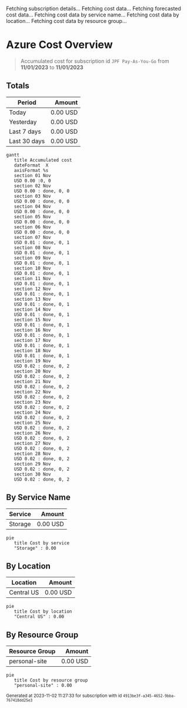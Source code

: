 Fetching subscription details...
Fetching cost data...
Fetching forecasted cost data...
Fetching cost data by service name...
Fetching cost data by location...
Fetching cost data by resource group...
# Azure Cost Overview

> Accumulated cost for subscription id `JPF Pay-As-You-Go` from **11/01/2023** to **11/01/2023**

## Totals

|Period|Amount|
|---|---:|
|Today|0.00 USD|
|Yesterday|0.00 USD|
|Last 7 days|0.00 USD|
|Last 30 days|0.00 USD|

```mermaid
gantt
   title Accumulated cost
   dateFormat  X
   axisFormat %s
   section 01 Nov
   USD 0.00 :0, 0
   section 02 Nov
   USD 0.00 : done, 0, 0
   section 03 Nov
   USD 0.00 : done, 0, 0
   section 04 Nov
   USD 0.00 : done, 0, 0
   section 05 Nov
   USD 0.00 : done, 0, 0
   section 06 Nov
   USD 0.00 : done, 0, 0
   section 07 Nov
   USD 0.01 : done, 0, 1
   section 08 Nov
   USD 0.01 : done, 0, 1
   section 09 Nov
   USD 0.01 : done, 0, 1
   section 10 Nov
   USD 0.01 : done, 0, 1
   section 11 Nov
   USD 0.01 : done, 0, 1
   section 12 Nov
   USD 0.01 : done, 0, 1
   section 13 Nov
   USD 0.01 : done, 0, 1
   section 14 Nov
   USD 0.01 : done, 0, 1
   section 15 Nov
   USD 0.01 : done, 0, 1
   section 16 Nov
   USD 0.01 : done, 0, 1
   section 17 Nov
   USD 0.01 : done, 0, 1
   section 18 Nov
   USD 0.01 : done, 0, 1
   section 19 Nov
   USD 0.02 : done, 0, 2
   section 20 Nov
   USD 0.02 : done, 0, 2
   section 21 Nov
   USD 0.02 : done, 0, 2
   section 22 Nov
   USD 0.02 : done, 0, 2
   section 23 Nov
   USD 0.02 : done, 0, 2
   section 24 Nov
   USD 0.02 : done, 0, 2
   section 25 Nov
   USD 0.02 : done, 0, 2
   section 26 Nov
   USD 0.02 : done, 0, 2
   section 27 Nov
   USD 0.02 : done, 0, 2
   section 28 Nov
   USD 0.02 : done, 0, 2
   section 29 Nov
   USD 0.02 : done, 0, 2
   section 30 Nov
   USD 0.02 : done, 0, 2
```

## By Service Name

|Service|Amount|
|---|---:|
|Storage|0.00 USD|

```mermaid
pie
   title Cost by service
   "Storage" : 0.00
```

## By Location

|Location|Amount|
|---|---:|
|Central US|0.00 USD|

```mermaid
pie
   title Cost by location
   "Central US" : 0.00
```

## By Resource Group

|Resource Group|Amount|
|---|---:|
|personal-site|0.00 USD|

```mermaid
pie
   title Cost by resource group
   "personal-site" : 0.00
```

<sup>Generated at 2023-11-02 11:27:33 for subscription with id `4913be3f-a345-4652-9bba-767418dd25e3`</sup>
